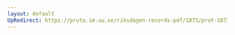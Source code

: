 ```yaml
---
layout: default
UpRedirect: https://pruto.im.uu.se/riksdagen-records-pdf/1873/prot-1873--fk--312/prot-1873--fk--312_034.pdf
---
```

